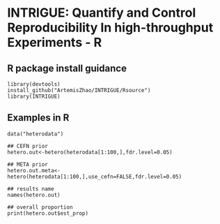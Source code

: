 # INTRIGUE: Quantify and Control Reproducibility In high-throughput Experiments - R

## R package install guidance
```{r}
library(devtools)
install_github("ArtemisZhao/INTRIGUE/Rsource")
library(INTRIGUE)
```

## Examples in R
```{r}
data("heterodata")

## CEFN prior
hetero.out<-hetero(heterodata[1:100,],fdr.level=0.05)

## META prior
hetero.out.meta<-hetero(heterodata[1:100,],use_cefn=FALSE,fdr.level=0.05)

## results name
names(hetero.out)

## overall proportion
print(hetero.out$est_prop)
```

